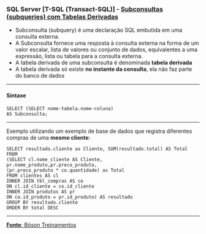 ### SQL Server [T-SQL (Transact-SQL)] - [Subconsultas (subqueries) com Tabelas Derivadas](https://www.youtube.com/watch?v=vXq85AhvMDU&list=PLucm8g_ezqNqI5cW3alteV5olcMCcHYRK&index=38)

* Subconsulta (subquery) é uma declaração SQL embutida em uma consulta externa.
* A Subconsulta fornece uma resposta à consulta externa na forma de um valor escalar, lista de valores ou conjunto de dados, equivalentes a uma expressão, lista ou tabela para a consulta externa.
* A tabela derivada de uma subconsulta é denominada **tabela derivada**
* A tabela derivada só existe **no instante da consulta**, ela não faz parte do banco de dados

--- 
#### Sintaxe

	SELECT (SELECT nome-tabela.nome-coluna)
	AS Subconsulta;
	
---
Exemplo utilizando um exemplo de base de dados que registra diferentes compras de uma **mesmo cliente**:

	SELECT resultado.cliente as Cliente, SUM(resultado.total) AS Total
	FROM
	(SELECT cl.nome_cliente AS Cliente,
	pr.nome_produto,pr.preco_produto,
	(pr.preco_produto * co.quantidade) as Total
	FROM clientes AS cl
	INNER JOIN tbl_compras AS co
	ON cl.id_cliente = co.id_cliente
	INNER JOIN produtos AS pr
	ON co.id_produto = pr.id_produto) AS resultado
	GROUP BY resultado.cliente
	ORDER BY total DESC

---

[**Fonte**: Bóson Treinamentos](https://youtube.com/playlist?list=PLucm8g_ezqNqI5cW3alteV5olcMCcHYRK&si=iTJ-F9uZb8Eff3QA)

